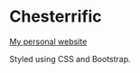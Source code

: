 # Chesterrific
[My personal website](https://chesterrific.github.io/Chesterrific/)

Styled using CSS and Bootstrap.
